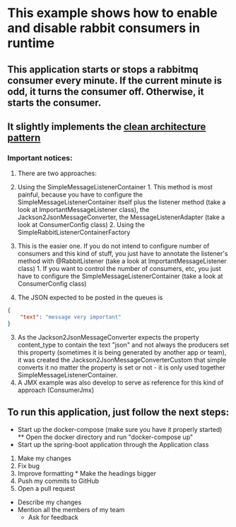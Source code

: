 # This example shows how to enable and disable rabbit consumers in runtime

## This application starts or stops a rabbitmq consumer every minute. If the current minute is odd, it turns the consumer off. Otherwise, it starts the consumer.

## It slightly implements the [clean architecture pattern](https://8thlight.com/blog/uncle-bob/2012/08/13/the-clean-architecture.html) 

### Important notices:

1. There are two approaches:
  1. Using the SimpleMessageListenerContainer
    1. This method is most painful, because you have to configure the SimpleMessageListenerContainer itself plus the listener method (take a look at ImportantMessageListener class), the Jackson2JsonMessageConverter, the MessageListenerAdapter (take a look at ConsumerConfig class)
    2. Using the SimpleRabbitListenerContainerFactory
  2. This is the easier one. If you do not intend to configure number of consumers and this kind of stuff, you just have to annotate the listener's method with @RabbitListener (take a look at ImportantMessageListener class)
    1. If you want to control the number of consumers, etc, you just have to configure the SimpleMessageListenerContainer (take a look at ConsumerConfig class)

2. The JSON expected to be posted in the queues is
```json
{
    "text": "message very important"
}
```
3. As the Jackson2JsonMessageConverter expects the property content_type to contain the text "json" and not always the producers set this property (sometimes it is being generated by another app or team), it was created the Jackson2JsonMessageConverterCustom that simple converts it no matter the property is set or not - it is only used together SimpleMessageListenerContainer.
4. A JMX example was also develop to serve as reference for this kind of approach (ConsumerJmx)

## To run this application, just follow the next steps:
* Start up the docker-compose (make sure you have it properly started)
** Open the docker directory and run "docker-compose up"
* Start up the spring-boot application through the Application class


1. Make my changes
  1. Fix bug
  2. Improve formatting
    * Make the headings bigger
2. Push my commits to GitHub
3. Open a pull request
  * Describe my changes
  * Mention all the members of my team
    * Ask for feedback


